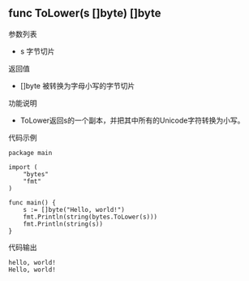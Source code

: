 ## func ToLower(s []byte) []byte

参数列表

- s 字节切片

返回值

- []byte 被转换为字母小写的字节切片

功能说明

- ToLower返回s的一个副本，并把其中所有的Unicode字符转换为小写。

代码示例

	package main

	import (
		"bytes"
		"fmt"
	)

	func main() {
		s := []byte("Hello, world!")
		fmt.Println(string(bytes.ToLower(s)))
		fmt.Println(string(s))
	}

代码输出

	hello, world!
	Hello, world!

